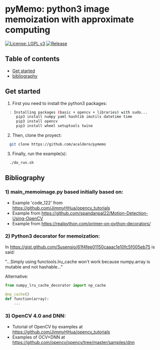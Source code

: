 
# pyMemo: python3 image memoization with approximate computing

[![License: LGPL v3](https://img.shields.io/badge/License-LGPL%20v3-blue.svg)](https://www.gnu.org/licenses/lgpl-3.0)
[![Release](https://img.shields.io/badge/stable-3.0-green.svg)](https://github.com/acaldero/pymemo/)


## Table of contents

- [Get started](#get-started)
- [bibliography](#bibliography)


## Get started

1) First you need to install the python3 packages:
```bash
  : Installing packages (basic + opencv + libraries) with sudo... 
     pip3 install numpy yaml hashlib imutils datetime time
     pip3 install opencv
     pip3 install wheel setuptools twine
```

2) Then, clone the proyect:
```bash
  git clone https://github.com/acaldero/pymemo
```

3) Finally, run the example(s):
```bash
  ./do_run.sh
```


## Bibliography

### 1) main_memoimage.py based initially based on:
* Example 'code_122' from https://github.com/JimmyHHua/opencv_tutorials
* Example from https://github.com/spandanpal22/Motion-Detection-Using-OpenCV
* Example from https://realpython.com/primer-on-python-decorators/


### 2) Python3 decorator for memoization:

In https://gist.github.com/Susensio/61f4fee01150caaac1e10fc5f005eb75 is said:

"...Simply using functools.lru_cache won't work because numpy.array is mutable and not hashable..."

Alternative:
```python
from numpy_lru_cache_decorator import np_cache

@np_cache()
def function(array):
    ...
```


### 3) OpenCV 4.0 and DNN:

* Tutorial of OpenCV by examples at https://github.com/JimmyHHua/opencv_tutorials
* Examples of OCV+DNN at https://github.com/opencv/opencv/tree/master/samples/dnn


